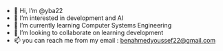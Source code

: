 - 👋 Hi, I’m @yba22
- 👀 I’m interested in development and AI
- 🌱 I’m currently learning Computer Systems Engineering
- 💞️ I’m looking to collaborate on learning development 
- 📫 you can reach me from my email : benahmedyoussef22@gmail.com

<!---
yba22/yba22 is a ✨ special ✨ repository because its `README.md` (this file) appears on your GitHub profile.
You can click the Preview link to take a look at your changes.
--->
